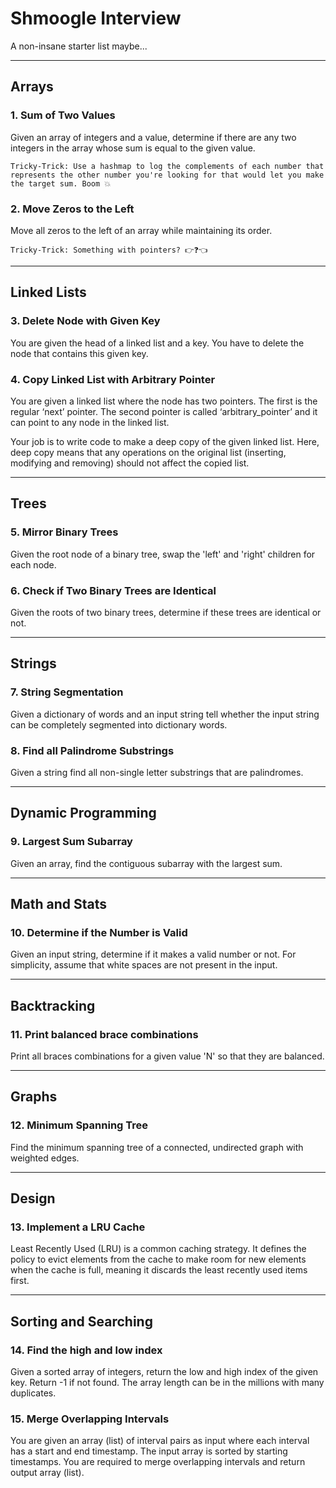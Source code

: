 # Shmoogle Interview

A non-insane starter list maybe...

---

## Arrays

### 1. Sum of Two Values

Given an array of integers and a value, determine if there are any two integers in the array whose sum is equal to the given value.


```
Tricky-Trick: Use a hashmap to log the complements of each number that represents the other number you're looking for that would let you make the target sum. Boom 💥
```

### 2. Move Zeros to the Left

Move all zeros to the left of an array while maintaining its order.


```
Tricky-Trick: Something with pointers? 👉❓👈
```

---

## Linked Lists

### 3. Delete Node with Given Key

You are given the head of a linked list and a key. You have to delete the node that contains this given key.


### 4. Copy Linked List with Arbitrary Pointer

You are given a linked list where the node has two pointers. The first is the regular ‘next’ pointer. The second pointer is called ‘arbitrary_pointer’ and it can point to any node in the linked list.
 
Your job is to write code to make a deep copy of the given linked list. Here, deep copy means that any operations on the original list (inserting, modifying and removing) should not affect the copied list.

---

## Trees

### 5. Mirror Binary Trees

Given the root node of a binary tree, swap the 'left' and 'right' children for each node. 


### 6. Check if Two Binary Trees are Identical

Given the roots of two binary trees, determine if these trees are identical or not.

---

## Strings

### 7. String Segmentation

Given a dictionary of words and an input string tell whether the input string can be completely segmented into dictionary words.


### 8. Find all Palindrome Substrings

Given a string find all non-single letter substrings that are palindromes.

---

## Dynamic Programming

### 9. Largest Sum Subarray

Given an array, find the contiguous subarray with the largest sum.

---

## Math and Stats

### 10. Determine if the Number is Valid

Given an input string, determine if it makes a valid number or not. For simplicity, assume that white spaces are not present in the input.

---

## Backtracking

### 11. Print balanced brace combinations

Print all braces combinations for a given value 'N' so that they are balanced.

---

## Graphs

### 12. Minimum Spanning Tree

Find the minimum spanning tree of a connected, undirected graph with weighted edges.

---

## Design

### 13. Implement a LRU Cache

Least Recently Used (LRU) is a common caching strategy. It defines the policy to evict elements from the cache to make room for new elements when the cache is full, meaning it discards the least recently used items first.

---

## Sorting and Searching

### 14. Find the high and low index

Given a sorted array of integers, return the low and high index of the given key. Return -1 if not found. The array length can be in the millions with many duplicates.


### 15. Merge Overlapping Intervals

You are given an array (list) of interval pairs as input where each interval has a start and end timestamp. The input array is sorted by starting timestamps. You are required to merge overlapping intervals and return output array (list).
